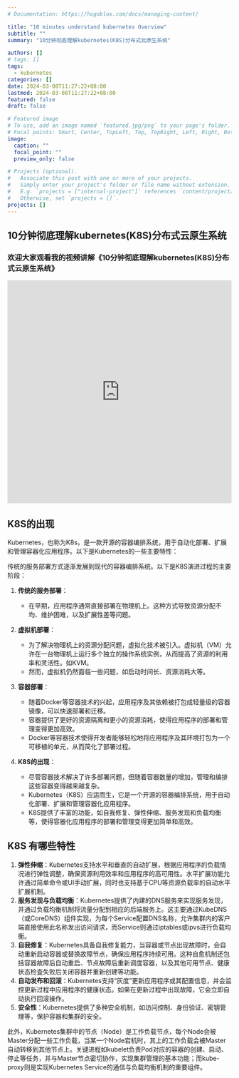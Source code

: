 ```yaml
---
# Documentation: https://hugoblox.com/docs/managing-content/

title: "10 minutes understand kubernetes Overview"
subtitle: ""
summary: "10分钟彻底理解kubernetes(K8S)分布式云原生系统"

authors: []
# tags: []
tags:
  - kubernetes
categories: []
date: 2024-03-08T11:27:22+08:00
lastmod: 2024-03-08T11:27:22+08:00
featured: false
draft: false

# Featured image
# To use, add an image named `featured.jpg/png` to your page's folder.
# Focal points: Smart, Center, TopLeft, Top, TopRight, Left, Right, BottomLeft, Bottom, BottomRight.
image:
  caption: ""
  focal_point: ""
  preview_only: false

# Projects (optional).
#   Associate this post with one or more of your projects.
#   Simply enter your project's folder or file name without extension.
#   E.g. `projects = ["internal-project"]` references `content/project/deep-learning/index.md`.
#   Otherwise, set `projects = []`.
projects: []
---
```

<!-- https://www.bilibili.com/video/BV1cF411X7nV/?spm_id_from=333.999.0.0 -->

## 10分钟彻底理解kubernetes(K8S)分布式云原生系统

### 欢迎大家观看我的视频讲解《10分钟彻底理解kubernetes(K8S)分布式云原生系统》
<iframe src="https://player.bilibili.com/player.html?bvid=BV1cF411X7nV" width="100%" height="500" frameborder="0" allowfullscreen="true"></iframe>



## K8S的出现
Kubernetes，也称为K8s，是一款开源的容器编排系统，用于自动化部署、扩展和管理容器化应用程序。以下是Kubernetes的一些主要特性：

传统的服务部署方式逐渐发展到现代的容器编排系统。以下是K8S演进过程的主要阶段：

1. **传统的服务部署**：
   - 在早期，应用程序通常直接部署在物理机上。这种方式导致资源分配不均、维护困难，以及扩展性差等问题。

2. **虚拟机部署**：
   - 为了解决物理机上的资源分配问题，虚拟化技术被引入。虚拟机（VM）允许在一台物理机上运行多个独立的操作系统实例，从而提高了资源的利用率和灵活性。如KVM。
   - 然而，虚拟机仍然面临一些问题，如启动时间长、资源消耗大等。

3. **容器部署**：
   - 随着Docker等容器技术的兴起，应用程序及其依赖被打包成轻量级的容器镜像，可以快速部署和迁移。
   - 容器提供了更好的资源隔离和更小的资源消耗，使得应用程序的部署和管理变得更加高效。
   - Docker等容器技术使得开发者能够轻松地将应用程序及其环境打包为一个可移植的单元，从而简化了部署过程。

4. **K8S的出现**：
   - 尽管容器技术解决了许多部署问题，但随着容器数量的增加，管理和编排这些容器变得越来越复杂。
   - Kubernetes（K8S）应运而生，它是一个开源的容器编排系统，用于自动化部署、扩展和管理容器化应用程序。
   - K8S提供了丰富的功能，如自我修复、弹性伸缩、服务发现和负载均衡等，使得容器化应用程序的部署和管理变得更加简单和高效。

## K8S 有哪些特性

1. **弹性伸缩**：Kubernetes支持水平和垂直的自动扩展，根据应用程序的负载情况进行弹性调整，确保资源利用效率和应用程序的高可用性。水平扩展功能允许通过简单命令或UI手动扩展，同时也支持基于CPU等资源负载率的自动水平扩展机制。
2. **服务发现与负载均衡**：Kubernetes提供了内建的DNS服务来实现服务发现，并通过负载均衡机制将流量分配到相应的后端服务上。这主要通过KubeDNS（或CoreDNS）组件实现，为每个Service配置DNS名称，允许集群内的客户端直接使用此名称发出访问请求，而Service则通过iptables或ipvs进行负载均衡。
3. **自我修复**：Kubernetes具备自我修复能力，当容器或节点出现故障时，会自动重新启动容器或替换故障节点，确保应用程序持续可用。这种自愈机制还包括容器故障后自动重启、节点故障后重新调度容器，以及其他可用节点、健康状态检査失败后关闭容器并重新创建等功能。
4. **自动发布和回滚**：Kubernetes支持“灰度”更新应用程序或其配置信息，并会监控更新过程中应用程序的健康状态。如果在更新过程中出现故障，它会立即自动执行回滚操作。
5. **安全性**：Kubernetes提供了多种安全机制，如访问控制、身份验证、密钥管理等，保护容器和集群的安全。

此外，Kubernetes集群中的节点（Node）是工作负载节点，每个Node会被Master分配一些工作负载，当某一个Node宕机时，其上的工作负载会被Master自动转移到其他节点上。关键进程如kubelet负责Pod对应的容器的创建、启动、停止等任务，并与Master节点密切协作，实现集群管理的基本功能；而kube-proxy则是实现Kubernetes Service的通信与负载均衡机制的重要组件。


